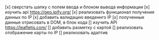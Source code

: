 [x] сверстать шапку с полем ввода и блоком вывода информации
[x] изучить api https://geo.ipify.org/
[x] реализовать функционал получения данных по IP
[x] добавить валидацию введеннго IP
[x] полученные данные отрисовать в DOM, в блок кода
[] изучить API https://leafletjs.com/
[] добавить разметку с картой 
[] реализовать отображение карты по IP
[] реализовать адаптив 